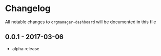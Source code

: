 # Changelog

All notable changes to `orgmanager-dashboard` will be documented in this file

## 0.0.1 - 2017-03-06

- alpha release
